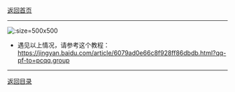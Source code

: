 [返回首页](./Home.md)
***

![](./Cache_44b12e398d53c451..jpg ':size=500x500')


- 遇见以上情况，请参考这个教程：https://jingyan.baidu.com/article/6079ad0e66c8f928ff86dbdb.html?qq-pf-to=pcqq.group


***
[返回目录](./常见问题指南.md)


